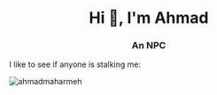 <h1 align="center">Hi 👋, I'm Ahmad</h1>
<h3 align="center">An NPC</h3>


<p align="left"> I like to see if anyone is stalking me:<p>
<p align="left"> <img src="https://komarev.com/ghpvc/?username=ahmadmaharmeh&label=Profile%20views&color=0e75b6&style=flat" alt="ahmadmaharmeh" /> </p>
